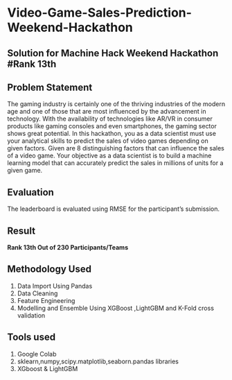 # Video-Game-Sales-Prediction-Weekend-Hackathon


## Solution for Machine Hack Weekend Hackathon #Rank 13th

## Problem Statement
The gaming industry is certainly one of the thriving industries of the modern age and one of those that are most influenced by the advancement in technology. With the availability of technologies like AR/VR in consumer products like gaming consoles and even smartphones, the gaming sector shows great potential. In this hackathon, you as a data scientist must use your analytical skills to predict the sales of video games depending on given factors. Given are 8 distinguishing factors that can influence the sales of a video game. Your objective as a data scientist is to build a machine learning model that can accurately predict the sales in millions of units for a given game.

## Evaluation
The leaderboard is evaluated using RMSE for the participant’s submission.

## Result
**Rank 13th Out of 230 Participants/Teams**

## Methodology Used
<ol>
  <li>Data Import Using Pandas</li>
  <li>Data Cleaning</li>
  <li>Feature Engineering</li>
  <li>Modelling and Ensemble Using XGBoost ,LightGBM and K-Fold cross validation</li>
</ol> 

## Tools used
<ol>
  <li>Google Colab</li>
  <li>sklearn,numpy,scipy.matplotlib,seaborn.pandas libraries</li>
  <li>XGboost & LightGBM</li>
</ol> 



 
